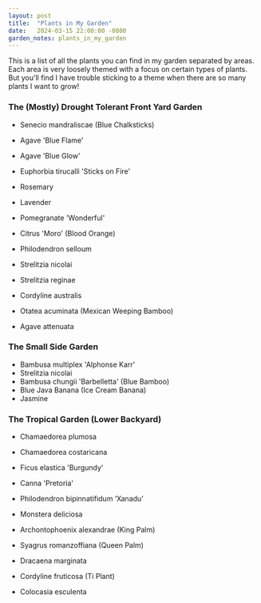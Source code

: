 ```yaml
---
layout: post
title:  "Plants in My Garden"
date:   2024-03-15 22:00:00 -0800
garden_notes: plants_in_my_garden
---
```


This is a list of all the plants you can find in my garden separated by areas. Each area is very loosely themed with a focus on certain types of plants. But you'll find I have trouble sticking to a theme when there are so many plants I want to grow!

### The (Mostly) Drought Tolerant Front Yard Garden

- Senecio mandraliscae (Blue Chalksticks)
- Agave 'Blue Flame'
- Agave 'Blue Glow'
- Euphorbia tirucalli 'Sticks on Fire'

- Rosemary
- Lavender

- Pomegranate 'Wonderful'
- Citrus 'Moro' (Blood Orange)

- Philodendron selloum

- Strelitzia nicolai
- Strelitzia reginae
- Cordyline australis
- Otatea acuminata (Mexican Weeping Bamboo)
- Agave attenuata

### The Small Side Garden

- Bambusa multiplex 'Alphonse Karr'
- Strelitzia nicolai
- Bambusa chungii 'Barbelletta' (Blue Bamboo)
- Blue Java Banana (Ice Cream Banana)
- Jasmine

### The Tropical Garden (Lower Backyard)

- Chamaedorea plumosa
- Chamaedorea costaricana
- Ficus elastica 'Burgundy'
- Canna 'Pretoria'
- Philodendron bipinnatifidum ‘Xanadu’
- Monstera deliciosa

- Archontophoenix alexandrae (King Palm)
- Syagrus romanzoffiana (Queen Palm)
- Dracaena marginata
- Cordyline fruticosa (Ti Plant)

- Colocasia esculenta
